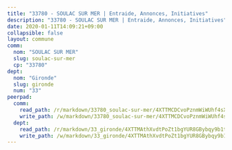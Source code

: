 ```yaml
---
title: "33780 - SOULAC SUR MER | Entraide, Annonces, Initiatives"
description: "33780 - SOULAC SUR MER | Entraide, Annonces, Initiatives"
date: 2020-01-11T14:09:21+09:00
collapsible: false
layout: commune
comm:
  nom: "SOULAC SUR MER"
  slug: soulac-sur-mer
  cp: "33780"
dept:
  nom: "Gironde"
  slug: gironde
  num: "33"
peerpad:
  comm:
    read_path: /r/markdown/33780_soulac-sur-mer/4XTTMCDCvoPznmWiWUhf4sXKwm7SCET2AcGQdKwLiF7xdniB2
    write_path: /w/markdown/33780_soulac-sur-mer/4XTTMCDCvoPznmWiWUhf4sXKwm7SCET2AcGQdKwLiF7xdniB2-K3TgTgCwp2wU26RnrFse7sySvjjs4SDA4BUPwpBsHp3YJXTBUg1wNgvLPwy4AEugkADAzJdwf5UkeXhKsvfsGC4NaHHKDREK8rdD4uZFuUBosEwHEpvW2DeHAjt8V3JwMcZQLJH6
  dept:
    read_path: /r/markdown/33_gironde/4XTTMAthXvdtPoZt1bgYUR8GBybqy9b1tLUaaKDw5iKj57LRt
    write_path: /w/markdown/33_gironde/4XTTMAthXvdtPoZt1bgYUR8GBybqy9b1tLUaaKDw5iKj57LRt-K3TgU8ogmN5s8hbKrZhkV9P1KQiFepNWXjoYRvdMTW1jt7eRXTmrjG677tN9mcUTsALjzYGgb8mvcrYPJn2Jd8cTiBmF9aZcbgdcQL1kzCPJnSf6X8tpEcGPdTr5qT6cQqEpt6oQ
---
```


